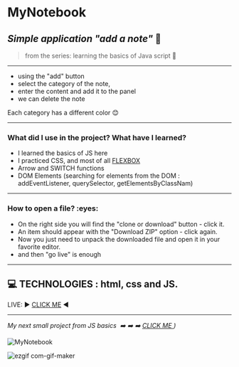  <h1> MyNotebook </h1>

 
*<h2>Simple application  "add a note"* :blue_book:</h2>
>from the series: learning the basics of Java script  :muscle:

----


* using the "add" button
* select the category of the note,
* enter the content and add it to the panel
* we can delete the note

Each category has a different color :blush:

-------

<h3>What did I use in the project? What have I learned?</h3>

* I learned the basics of JS here
* I practiced CSS, and most of all [FLEXBOX](https://developer.mozilla.org/en-US/docs/Web/CSS/CSS_Flexible_Box_Layout/Basic_Concepts_of_Flexbox)
* Arrow and SWITCH functions
* DOM Elements (searching for elements from the DOM : addEventListener, querySelector, getElementsByClassNam)



-----
<h3>How to open a file? :eyes: </h3>

* On the right side you will find the "clone or download" button - click it.
* An item should appear with the "Download ZIP" option - click again.
* Now you just need to unpack the downloaded file and open it in your favorite editor.
* and then "go live" is enough

-----



:computer: TECHNOLOGIES : html, css and JS.
------

LIVE:    :arrow_forward:   [CLICK ME](https://martynakiljan.github.io/MyNotebook/MyNotes/index.html)     :arrow_backward:

------
*My next small project from JS basics  :arrow_right: :arrow_right: :arrow_right: [CLICK ME ](https://github.com/martynakiljan/STONE-PAPER-SCISSORS-GAME))*



![MyNotebook](https://user-images.githubusercontent.com/59742201/104838578-15563800-58bc-11eb-98a7-b28dbb571a83.png)




![ezgif com-gif-maker](https://user-images.githubusercontent.com/59742201/106279277-737c0700-623c-11eb-91b1-81619e8c807e.gif)
